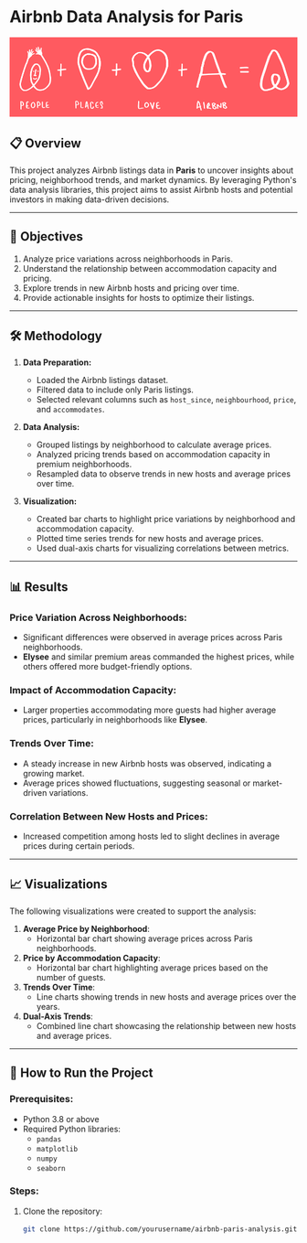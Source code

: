 # Airbnb Data Analysis for Paris

![Airbnb Logo](https://github.com/TetianaBovanenko/airbnb_analysis/blob/main/airbnb_logo_4things.png?raw=true)

## 📋 Overview
This project analyzes Airbnb listings data in **Paris** to uncover insights about pricing, neighborhood trends, and market dynamics. By leveraging Python's data analysis libraries, this project aims to assist Airbnb hosts and potential investors in making data-driven decisions.

---

## 🎯 Objectives
1. Analyze price variations across neighborhoods in Paris.
2. Understand the relationship between accommodation capacity and pricing.
3. Explore trends in new Airbnb hosts and pricing over time.
4. Provide actionable insights for hosts to optimize their listings.

---

## 🛠️ Methodology
1. **Data Preparation:**
   - Loaded the Airbnb listings dataset.
   - Filtered data to include only Paris listings.
   - Selected relevant columns such as `host_since`, `neighbourhood`, `price`, and `accommodates`.

2. **Data Analysis:**
   - Grouped listings by neighborhood to calculate average prices.
   - Analyzed pricing trends based on accommodation capacity in premium neighborhoods.
   - Resampled data to observe trends in new hosts and average prices over time.

3. **Visualization:**
   - Created bar charts to highlight price variations by neighborhood and accommodation capacity.
   - Plotted time series trends for new hosts and average prices.
   - Used dual-axis charts for visualizing correlations between metrics.

---

## 📊 Results

### Price Variation Across Neighborhoods:
- Significant differences were observed in average prices across Paris neighborhoods.
- **Elysee** and similar premium areas commanded the highest prices, while others offered more budget-friendly options.

### Impact of Accommodation Capacity:
- Larger properties accommodating more guests had higher average prices, particularly in neighborhoods like **Elysee**.

### Trends Over Time:
- A steady increase in new Airbnb hosts was observed, indicating a growing market.
- Average prices showed fluctuations, suggesting seasonal or market-driven variations.

### Correlation Between New Hosts and Prices:
- Increased competition among hosts led to slight declines in average prices during certain periods.

---

## 📈 Visualizations
The following visualizations were created to support the analysis:
1. **Average Price by Neighborhood**:
   - Horizontal bar chart showing average prices across Paris neighborhoods.
2. **Price by Accommodation Capacity**:
   - Horizontal bar chart highlighting average prices based on the number of guests.
3. **Trends Over Time**:
   - Line charts showing trends in new hosts and average prices over the years.
4. **Dual-Axis Trends**:
   - Combined line chart showcasing the relationship between new hosts and average prices.

---

## 🚀 How to Run the Project
### Prerequisites:
- Python 3.8 or above
- Required Python libraries:
  - `pandas`
  - `matplotlib`
  - `numpy`
  - `seaborn`

### Steps:
1. Clone the repository:
   ```bash
   git clone https://github.com/yourusername/airbnb-paris-analysis.git
